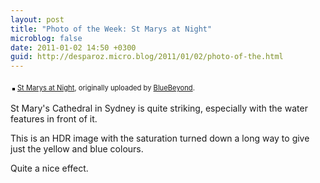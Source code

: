 ```yaml
---
layout: post
title: "Photo of the Week: St Marys at Night"
microblog: false
date: 2011-01-02 14:50 +0300
guid: http://desparoz.micro.blog/2011/01/02/photo-of-the.html
---
```

<div style="text-align: left; padding: 3px;"><a title="photo sharing" href="http://www.flickr.com/photos/bluebeyond/5317225895/"><img style="border: solid 2px #000000;" src="http://desparoz.me/uploads/2017/0bbdc7319e.jpg" alt="" /></a>
<span style="font-size: 0.8em; margin-top: 0px;"><a href="http://www.flickr.com/photos/bluebeyond/5317225895/">St Marys at Night</a>, originally uploaded by <a href="http://www.flickr.com/people/bluebeyond/">BlueBeyond</a>.</span></div>
<p>St Mary's Cathedral in Sydney is quite striking, especially with the water features in front of it.</p>
<p>This is an HDR image with the saturation turned down a long way to give just the yellow and blue colours.</p>
<p>Quite a nice effect.</p>
